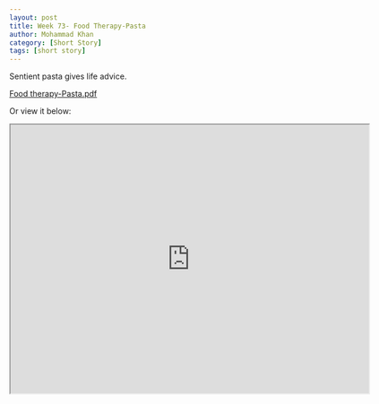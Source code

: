 ```yaml
---
layout: post
title: Week 73- Food Therapy-Pasta
author: Mohammad Khan
category: [Short Story]
tags: [short story]
---
```

Sentient pasta gives life advice.



<p><a href="https://drive.google.com/file/d/1sJXZ3WG4RQpsEhsFQsHduYBUQZTjB9V3/view?usp=sharing">
Food therapy-Pasta.pdf</a></p>


Or view it below: 
<!-- <embed src="https://drive.google.com/file/d/1mrL8nISYXGzBGAjVw-4hgwagVCEkNMaT/view?usp=sharing#toolbar=0" width="800px" height="2100px" /> -->

<iframe src="https://drive.google.com/file/d/1sJXZ3WG4RQpsEhsFQsHduYBUQZTjB9V3/preview" width="640" height="480" allow="autoplay"></iframe>
